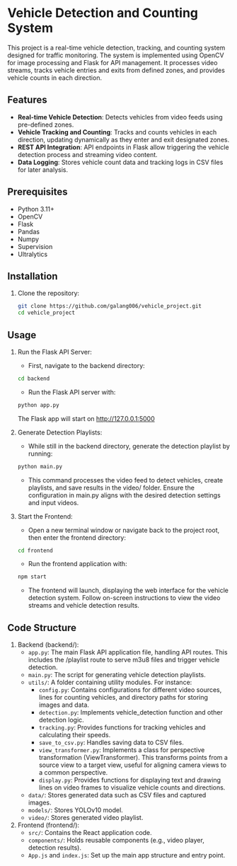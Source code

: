 # Vehicle Detection and Counting System

This project is a real-time vehicle detection, tracking, and counting system designed for traffic monitoring. The system is implemented using OpenCV for image processing and Flask for API management. It processes video streams, tracks vehicle entries and exits from defined zones, and provides vehicle counts in each direction.

## Features

- **Real-time Vehicle Detection**: Detects vehicles from video feeds using pre-defined zones.
- **Vehicle Tracking and Counting**: Tracks and counts vehicles in each direction, updating dynamically as they enter and exit designated zones.
- **REST API Integration**: API endpoints in Flask allow triggering the vehicle detection process and streaming video content.
- **Data Logging**: Stores vehicle count data and tracking logs in CSV files for later analysis.

## Prerequisites

- Python 3.11+
- OpenCV
- Flask
- Pandas
- Numpy
- Supervision
- Ultralytics

## Installation

1. Clone the repository:
    ```sh
    git clone https://github.com/galang006/vehicle_project.git
    cd vehicle_project
    ```

## Usage

1. Run the Flask API Server:
    - First, navigate to the backend directory:
    ```sh
    cd backend
    ```
    - Run the Flask API server with:
    ```sh
    python app.py
    ```
    The Flask app will start on http://127.0.0.1:5000
   
2. Generate Detection Playlists:
    - While still in the backend directory, generate the detection playlist by running:
    ```sh
    python main.py
    ```
    - This command processes the video feed to detect vehicles, create playlists, and save results in the video/ folder. Ensure the configuration in main.py aligns with the desired detection settings and input videos.
  
3. Start the Frontend:
    - Open a new terminal window or navigate back to the project root, then enter the frontend directory:
    ```sh
    cd frontend
    ```
    - Run the frontend application with:
    ```sh
    npm start
    ```
    - The frontend will launch, displaying the web interface for the vehicle detection system. Follow on-screen instructions to view the video streams and vehicle detection results.

## Code Structure

1. Backend (backend/):
    - `app.py`: The main Flask API application file, handling API routes. This includes the /playlist route to serve m3u8 files and trigger vehicle detection.
    - `main.py`: The script for generating vehicle detection playlists.
    - `utils/`: A folder containing utility modules. For instance:
        - `config.py`: Contains configurations for different video sources, lines for counting vehicles, and directory paths for storing images and data.
        - `detection.py`: Implements vehicle_detection function and other detection logic.
        - `tracking.py`: Provides functions for tracking vehicles and calculating their speeds.
        - `save_to_csv.py`: Handles saving data to CSV files.
        - `view_transformer.py`: Implements a class for perspective transformation (ViewTransformer). This transforms points from a source view to a target view, useful for aligning camera views to a common perspective.
        - `display.py`:  Provides functions for displaying text and drawing lines on video frames to visualize vehicle counts and directions.
    - `data/`: Stores generated data such as CSV files and captured images.
    - `models/`: Stores YOLOv10 model.
    - `video/`: Stores generated video playlist.
2. Frontend (frontend/):
    - `src/`: Contains the React application code.
    - `components/`: Holds reusable components (e.g., video player, detection results).
    - `App.js` and `index.js`: Set up the main app structure and entry point.
